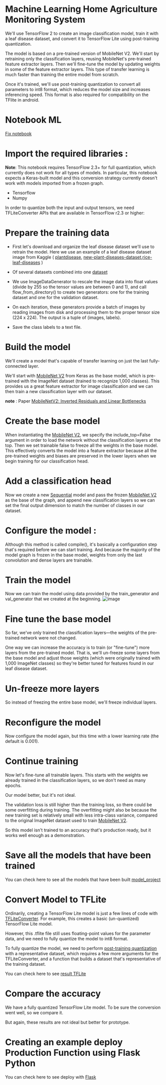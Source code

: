 # Machine Learning Home Agriculture Monitoring System
We'll use TensorFlow 2 to create an image classification model, train it with a leaf disease dataset, and convert it to TensorFlow Lite using post-training quantization.

The model is based on a pre-trained version of MobileNet V2. We'll start by retraining only the classification layers, reusing MobileNet's pre-trained feature extractor layers. Then we'll fine-tune the model by updating weights in some of the feature extractor layers. This type of transfer learning is much faster than training the entire model from scratch.

Once it's trained, we'll use post-training quantization to convert all parameters to int8 format, which reduces the model size and increases inferencing speed. This format is also required for compatibility on the TFlite in android.

# Notebook ML 
[Fix notebook](https://github.com/maulanaakbardj/Home-Agriculture-Monitoring-System/blob/main/ML/notebook/leaf_classification_fix.ipynb)

# Import the required libraries :
**Note**: This notebook requires TensorFlow 2.3+ for full quantization, which currently does not work for all types of models. In particular, this notebook expects a Keras-built model and this conversion strategy currently doesn't work with models imported from a frozen graph. 

* Tensorflow 
* Numpy

In order to quantize both the input and output tensors, we need TFLiteConverter APIs that are available in TensorFlow r2.3 or higher:

# Prepare the training data

* First let's download and organize the leaf disease dataset we'll use to retrain the model. Here we use an example of a leaf disease dataset image from Kaggle ( [plantdisease](https://www.kaggle.com/emmarex/plantdisease), [new-plant-diseases-dataset](https://www.kaggle.com/vipoooool/new-plant-diseases-dataset),[rice-leaf-diseases](https://www.kaggle.com/vbookshelf/rice-leaf-diseases) ) 
 
 * Of several datasets combined into one [dataset](https://github.com/maulanaakbardj/Home-Agriculture-Monitoring-System/tree/main/ML/Data)
 
 * We use ImageDataGenerator to rescale the image data into float values (divide by 255 so the tensor values are between 0 and 1), and call flow_from_directory() to create two generators: one for the training dataset and one for the validation dataset.
 
 * On each iteration, these generators provide a batch of images by reading images from disk and processing them to the proper tensor size (224 x 224). The output is a tuple of (images, labels).
 
 * Save the class labels to a text file.
  
# Build the model

We'll create a model that's capable of transfer learning on just the last fully-connected layer.

We'll start with [MobileNet V2](https://www.tensorflow.org/api_docs/python/tf/keras/applications/mobilenet_v2) from Keras as the base model, which is pre-trained with the ImageNet dataset (trained to recognize 1,000 classes). This provides us a great feature extractor for image classification and we can then train a new classification layer with our  dataset. 

**note** : Paper [MobileNetV2: Inverted Residuals and Linear Bottlenecks](https://arxiv.org/abs/1801.04381)

# Create the base model

When instantiating the [MobileNet V2](https://www.tensorflow.org/api_docs/python/tf/keras/applications/mobilenet_v2), we specify the include_top=False argument in order to load the network without the classification layers at the top. Then we set trainable false to freeze all the weights in the base model. This effectively converts the model into a feature extractor because all the pre-trained weights and biases are preserved in the lower layers when we begin training for our classification head.

# Add a classification head

Now we create a new [Sequential](https://www.tensorflow.org/api_docs/python/tf/keras/Sequential) model and pass the frozen [MobileNet V2](https://www.tensorflow.org/api_docs/python/tf/keras/applications/mobilenet_v2) as the base of the graph, and append new classification layers so we can set the final output dimension to match the number of classes in our dataset.

# Configure the model :

Although this method is called compile(), it's basically a configuration step that's required before we can start training. And because the majority of the model graph is frozen in the base model, weights from only the last convolution and dense layers are trainable.

# Train the model

Now we can train the model using data provided by the train_generator and val_generator that we created at the beginning.
![image](https://user-images.githubusercontent.com/67249292/120916823-f07d2880-c6d5-11eb-8635-c5323aca9741.png)

# Fine tune the base model

So far, we've only trained the classification layers—the weights of the pre-trained network were not changed.

One way we can increase the accuracy is to train (or "fine-tune") more layers from the pre-trained model. That is, we'll un-freeze some layers from the base model and adjust those weights (which were originally trained with 1,000 ImageNet classes) so they're better tuned for features found in our leaf disease dataset.

# Un-freeze more layers
So instead of freezing the entire base model, we'll freeze individual layers.

# Reconfigure the model
Now configure the model again, but this time with a lower learning rate (the default is 0.001).

# Continue training
Now let's fine-tune all trainable layers. This starts with the weights we already trained in the classification layers, so we don't need as many epochs.

Our model better, but it's not ideal.

The validation loss is still higher than the training loss, so there could be some overfitting during training. The overfitting might also be because the new training set is relatively small with less intra-class variance, compared to the original ImageNet dataset used to train [MobileNet V2](https://www.tensorflow.org/api_docs/python/tf/keras/applications/mobilenet_v2).

So this model isn't trained to an accuracy that's production ready, but it works well enough as a demonstration.

# Save all the models that have been trained
You can check here to see all the models that have been built [model_project](https://github.com/maulanaakbardj/Home-Agriculture-Monitoring-System/tree/main/ML/model_project)

# Convert Model to TFLite
Ordinarily, creating a TensorFlow Lite model is just a few lines of code with [TFLiteConverter](https://www.tensorflow.org/api_docs/python/tf/lite/TFLiteConverter). For example, this creates a basic (un-quantized) TensorFlow Lite model.

However, this .tflite file still uses floating-point values for the parameter data, and we need to fully quantize the model to int8 format.

To fully quantize the model, we need to perform [post-training quantization](https://www.tensorflow.org/lite/performance/post_training_quantization) with a representative dataset, which requires a few more arguments for the TFLiteConverter, and a function that builds a dataset that's representative of the training dataset.

You can check here to see [result TFLite](https://github.com/maulanaakbardj/Home-Agriculture-Monitoring-System/tree/main/ML/TFLite)

# Compare the accuracy
We have a fully quantized TensorFlow Lite model. To be sure the conversion went well, so we compare it.

But again, these results are not ideal but better for prototype.

# Creating an example deploy Production Function using Flask Python
You can check here to see deploy with [Flask](https://github.com/maulanaakbardj/Home-Agriculture-Monitoring-System/tree/main/ML/Flask/Deploy%20Test)


